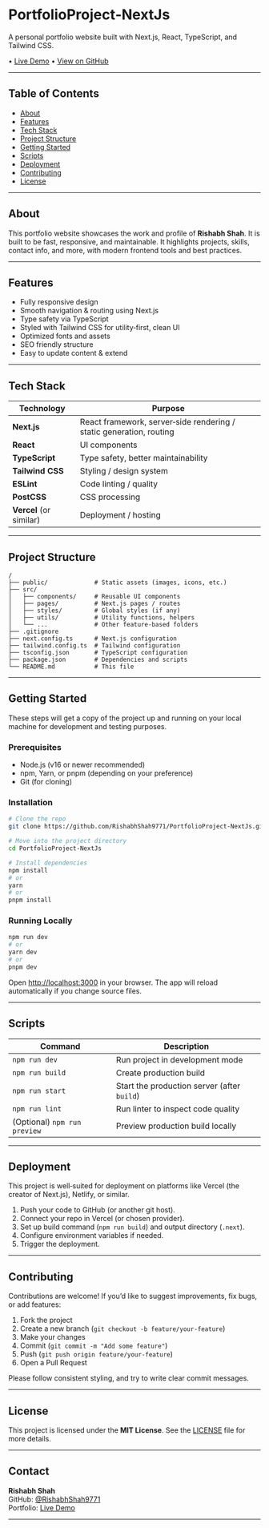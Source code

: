 # PortfolioProject‑NextJs

A personal portfolio website built with Next.js, React, TypeScript, and Tailwind CSS.

• [Live Demo](https://personal-portfolio-2025-blue.vercel.app/)
• [View on GitHub](https://github.com/RishabhShah9771/PortfolioProject-NextJs)

---

## Table of Contents

- [About](#about)  
- [Features](#features)  
- [Tech Stack](#tech-stack)  
- [Project Structure](#project-structure)  
- [Getting Started](#getting-started)  
- [Scripts](#scripts)  
- [Deployment](#deployment)  
- [Contributing](#contributing)  
- [License](#license)  

---

## About

This portfolio website showcases the work and profile of **Rishabh Shah**. It is built to be fast, responsive, and maintainable. It highlights projects, skills, contact info, and more, with modern frontend tools and best practices.

---

## Features

- Fully responsive design  
- Smooth navigation & routing using Next.js  
- Type safety via TypeScript  
- Styled with Tailwind CSS for utility‑first, clean UI  
- Optimized fonts and assets  
- SEO friendly structure  
- Easy to update content & extend  

---

## Tech Stack

| Technology | Purpose |
|-------------|---------|
| **Next.js** | React framework, server‑side rendering / static generation, routing |
| **React** | UI components |
| **TypeScript** | Type safety, better maintainability |
| **Tailwind CSS** | Styling / design system |
| **ESLint** | Code linting / quality |
| **PostCSS** | CSS processing |
| **Vercel** (or similar) | Deployment / hosting |

---

## Project Structure

```
/
├── public/             # Static assets (images, icons, etc.)
├── src/
│   ├── components/     # Reusable UI components
│   ├── pages/          # Next.js pages / routes
│   ├── styles/         # Global styles (if any)
│   ├── utils/          # Utility functions, helpers
│   └── ...             # Other feature‑based folders
├── .gitignore          
├── next.config.ts      # Next.js configuration
├── tailwind.config.ts  # Tailwind configuration
├── tsconfig.json       # TypeScript configuration
├── package.json        # Dependencies and scripts
└── README.md           # This file
```

---

## Getting Started

These steps will get a copy of the project up and running on your local machine for development and testing purposes.

### Prerequisites

- Node.js (v16 or newer recommended)  
- npm, Yarn, or pnpm (depending on your preference)  
- Git (for cloning)

### Installation

```bash
# Clone the repo
git clone https://github.com/RishabhShah9771/PortfolioProject-NextJs.git

# Move into the project directory
cd PortfolioProject-NextJs

# Install dependencies
npm install
# or
yarn
# or
pnpm install
```

### Running Locally

```bash
npm run dev
# or
yarn dev
# or
pnpm dev
```

Open [http://localhost:3000](http://localhost:3000) in your browser. The app will reload automatically if you change source files.

---

## Scripts

| Command | Description |
|---------|-------------|
| `npm run dev` | Run project in development mode |
| `npm run build` | Create production build |
| `npm run start` | Start the production server (after `build`) |
| `npm run lint` | Run linter to inspect code quality |
| (Optional) `npm run preview` | Preview production build locally |

---

## Deployment

This project is well‑suited for deployment on platforms like Vercel (the creator of Next.js), Netlify, or similar.

1. Push your code to GitHub (or another git host).  
2. Connect your repo in Vercel (or chosen provider).  
3. Set up build command (`npm run build`) and output directory (`.next`).  
4. Configure environment variables if needed.  
5. Trigger the deployment.  

---

## Contributing

Contributions are welcome! If you’d like to suggest improvements, fix bugs, or add features:

1. Fork the project  
2. Create a new branch (`git checkout ‑b feature/your‑feature`)  
3. Make your changes  
4. Commit (`git commit ‑m "Add some feature"`)  
5. Push (`git push origin feature/your‑feature`)  
6. Open a Pull Request  

Please follow consistent styling, and try to write clear commit messages.

---

## License

This project is licensed under the **MIT License**. See the [LICENSE](LICENSE) file for more details.

---

## Contact

**Rishabh Shah**  
GitHub: [@RishabhShah9771](https://github.com/RishabhShah9771)  
Portfolio: [Live Demo][def]  

---


[def]: https://personal‑portfolio‑2025‑blue.vercel.app/